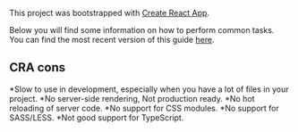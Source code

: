 This project was bootstrapped with [Create React App](https://github.com/facebookincubator/create-react-app).

Below you will find some information on how to perform common tasks.  
You can find the most recent version of this guide [here](https://github.com/facebookincubator/create-react-app/blob/master/packages/react-scripts/template/README.md).


## CRA cons
*Slow to use in development, especially when you have a lot of files in your project.
*No server-side rendering, Not production ready.
*No hot reloading of server code.
*No support for CSS modules.
*No support for SASS/LESS.
*Not good support for TypeScript.